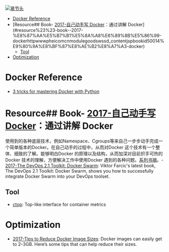 [![章节头](https://parg.co/UGo)](https://parg.co/b4z) 
 - [Docker Reference](#docker-reference)
- [Resource## Book- [2017-自己动手写 Docker](http://www.phei.com.cn/module/goods/wssd_content.jsp?bookid=50014)：通过讲解 Docker](#resource%23%23-book--2017-%E8%87%AA%E5%B7%B1%E5%8A%A8%E6%89%8B%E5%86%99-dockerhttpwwwpheicomcnmodulegoodswssd_contentjspbookid50014%E9%80%9A%E8%BF%87%E8%AE%B2%E8%A7%A3-docker)
  * [Tool](#tool)
- [Optimization](#optimization) 

# Docker Reference
- [3 tricks for mastering Docker with Python](https://hackernoon.com/3-tricks-for-mastering-docker-with-python-99876412348d?source=reading_list---------6-1---------)
# Resource## Book- [2017-自己动手写 Docker](http://www.phei.com.cn/module/goods/wssd_content.jsp?bookid=50014)：通过讲解 Docker 
使用到的各种底层技术，例如Namespace、Cgroups等来自己一步步动手完成一个简单版本的Docker。在自己动手的过程中，从而对Docker
 这个技术有一个整体、细致的了解。能够明白Docker 的原理以及结构，从而加深对目前炽手可热的Docker 
技术的理解，方便解决工作中使用Docker 遇到的各种问题。[系列书摘](https://yq.aliyun.com/articles/64928)。- [2017-The DevOps 2.1 Toolkit: Docker Swarm](https://parg.co/bjC): Viktor Farcic's latest book, The DevOps 2.1 Toolkit: Docker Swarm, shows you how to successfully integrate Docker Swarm into your DevOps toolset.
## Tool
- [ctop](https://github.com/bcicen/ctop): Top-like interface for container metrics


# Optimization
- [2017-Tips to Reduce Docker Image Sizes](https://parg.co/beS): Docker images can easily get to 2–3GB. Here’s some tips that can help reduce their sizes.